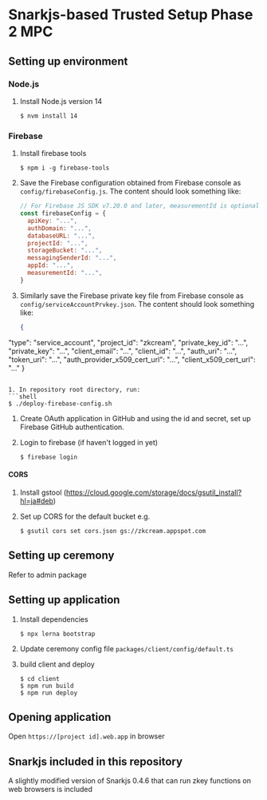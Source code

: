 # Snarkjs-based Trusted Setup Phase 2 MPC

## Setting up environment
### Node.js
1. Install Node.js version 14
   ```shell
   $ nvm install 14
   ```

### Firebase
1. Install firebase tools

   ```shell
   $ npm i -g firebase-tools
   ```

1. Save the Firebase configuration obtained from Firebase console as `config/firebaseConfig.js`. The content should look something like:
   ```javascript
   // For Firebase JS SDK v7.20.0 and later, measurementId is optional
   const firebaseConfig = {
     apiKey: "...",
     authDomain: "...",
     databaseURL: "...",
     projectId: "...",
     storageBucket: "...",
     messagingSenderId: "...",
     appId: "...",
     measurementId: "...",
   }
   ```

1. Similarly save the Firebase private key file from Firebase console as `config/serviceAccountPrvkey.json`. The content should look something like:
   ```json
   {
  "type": "service_account",
  "project_id": "zkcream",
  "private_key_id": "...",
  "private_key": "...",
  "client_email": "...",
  "client_id": "...",
  "auth_uri": "...",
  "token_uri": "...",
  "auth_provider_x509_cert_url": "...",
  "client_x509_cert_url": "..."
}
   ```

1. In repository root directory, run:
   ```shell
   $ ./deploy-firebase-config.sh
   ```

1. Create OAuth application in GitHub and using the id and secret, set up Firebase GitHub authentication.

1. Login to firebase (if haven't logged in yet)
   ```shell
   $ firebase login
   ```

#### CORS
1. Install gstool (https://cloud.google.com/storage/docs/gsutil_install?hl=ja#deb)

2. Set up CORS for the default bucket e.g.

   ```shell
   $ gsutil cors set cors.json gs://zkcream.appspot.com
   ```

## Setting up ceremony
Refer to admin package

## Setting up application
1. Install dependencies

   ```shell
   $ npx lerna bootstrap
   ```

1. Update ceremony config file `packages/client/config/default.ts`

1. build client and deploy
   ```shell
   $ cd client
   $ npm run build
   $ npm run deploy
   ```

## Opening application
Open `https://[project id].web.app` in browser

## Snarkjs included in this repository
A slightly modified version of Snarkjs 0.4.6 that can run zkey functions on web browsers is included
